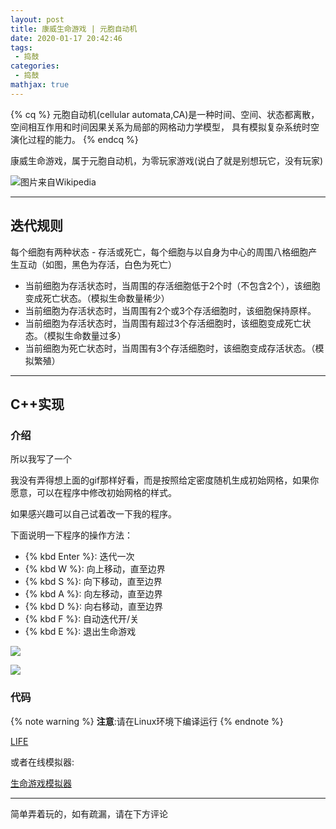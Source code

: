 ```yaml
---
layout: post
title: 康威生命游戏 | 元胞自动机
date: 2020-01-17 20:42:46
tags:
 - 捣鼓
categories:
 - 捣鼓
mathjax: true
---
```


<!-- placeholder -->
{% cq %} 元胞自动机(cellular automata,CA)是一种时间、空间、状态都离散，
空间相互作用和时间因果关系为局部的网格动力学模型，
具有模拟复杂系统时空演化过程的能力。 {% endcq %}

康威生命游戏，属于元胞自动机，为零玩家游戏(说白了就是别想玩它，没有玩家)

![图片来自Wikipedia](https://cdn.xecades.xyz/image/LifeGame-pic1.gif)

<!-- more -->

---
## 迭代规则

每个细胞有两种状态 - 存活或死亡，每个细胞与以自身为中心的周围八格细胞产生互动（如图，黑色为存活，白色为死亡）

 - 当前细胞为存活状态时，当周围的存活细胞低于2个时（不包含2个），该细胞变成死亡状态。（模拟生命数量稀少）
 - 当前细胞为存活状态时，当周围有2个或3个存活细胞时，该细胞保持原样。
 - 当前细胞为存活状态时，当周围有超过3个存活细胞时，该细胞变成死亡状态。（模拟生命数量过多）
 - 当前细胞为死亡状态时，当周围有3个存活细胞时，该细胞变成存活状态。（模拟繁殖）

---
## C++实现

### 介绍

所以我写了一个

我没有弄得想上面的gif那样好看，而是按照给定密度随机生成初始网格，如果你愿意，可以在程序中修改初始网格的样式。

如果感兴趣可以自己试着改一下我的程序。

下面说明一下程序的操作方法：

 - {% kbd Enter %}: 迭代一次
 - {% kbd W %}: 向上移动，直至边界
 - {% kbd S %}: 向下移动，直至边界
 - {% kbd A %}: 向左移动，直至边界
 - {% kbd D %}: 向右移动，直至边界
 - {% kbd F %}: 自动迭代开/关
 - {% kbd E %}: 退出生命游戏

![](https://cdn.xecades.xyz/image/LifeGame-pic2.png)

![](https://cdn.xecades.xyz/image/LifeGame-pic3.png)

### 代码

{% note warning %}
**注意**:请在Linux环境下编译运行
{% endnote %}

<a href="https://file.xecades.xyz/Linux/LIFE/LIFE.html" class="LinkCard">LIFE</a>

或者在线模拟器:

<a href="https://game.xecades.xyz/game-of-life/" class="LinkCard">生命游戏模拟器</a>

---
简单弄着玩的，如有疏漏，请在下方评论